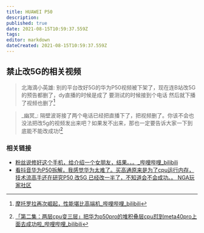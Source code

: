 ```yaml
---
title: HUAWEI P50
description: 
published: true
date: 2021-08-15T10:59:37.559Z
tags: 
editor: markdown
dateCreated: 2021-08-15T10:59:37.559Z
---
```


## 禁止改5G的相关视频

> 北海滴小英雄: 别的平台改好5G的华为P50视频被下架了，现在连B站改5G的预告都删了，dy直播的时候是成了 要测试的时候接到个电话 然后就下播了视频也删了[^bhdxyx]

[^bhdxyx]: [摩托罗拉再次崛起，性能堪比高端机_哔哩哔哩_bilibili](https://archive.is/OxtpQ "https://www.bilibili.com/video/BV1nL411J73C")

> \_幽冥_: 隔壁波哥接了两个电话已经把直播下了，把视频删了。你该不会也没法把改5g的视频发出来吧？如果发不出来，那也一定要告诉大家一下到底能不能改成功![^223bl]

[^223bl]: [「第二集：两层cpu变三层」把华为p50pro的堆积叠层cpu怼到meta40pro上面去成功啦_哔哩哔哩_bilibili](https://archive.is/H0xKq "https://www.bilibili.com/video/BV1e3411z7bV/")

### 相关链接

+ [粉丝说修好这个手机，给介绍一个女朋友，结果。。。_哔哩哔哩_bilibili](https://archive.is/3rsDU "https://www.bilibili.com/video/BV19A411P72M")
+ [看抖音华为P50拆解，我感觉华为太难了。买高通原来是为了cpu运行内存，技术流高手还在研究P50 改5G 已经改一半了，不知道会不会成功。。 NGA玩家社区](https://archive.is/Z2v0z "https://nga.178.com/read.php?tid=28037831")
